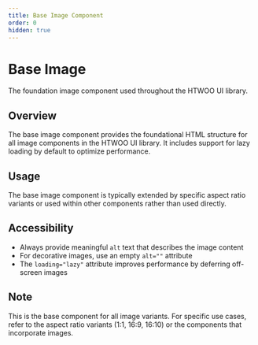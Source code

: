 ```yaml
---
title: Base Image Component
order: 0
hidden: true
---
```


# Base Image

The foundation image component used throughout the HTWOO UI library.

## Overview

The base image component provides the foundational HTML structure for all image components in the HTWOO UI library. It includes support for lazy loading by default to optimize performance.

## Usage

The base image component is typically extended by specific aspect ratio variants or used within other components rather than used directly.

## Accessibility

* Always provide meaningful `alt` text that describes the image content
* For decorative images, use an empty `alt=""` attribute
* The `loading="lazy"` attribute improves performance by deferring off-screen images

## Note

This is the base component for all image variants. For specific use cases, refer to the aspect ratio variants (1:1, 16:9, 16:10) or the components that incorporate images.
